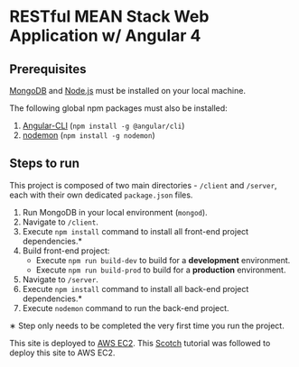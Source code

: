 # RESTful MEAN Stack Web Application w/ Angular 4

## Prerequisites
[MongoDB](https://www.mongodb.com/) and [Node.js](https://nodejs.org/en/) must be installed on your local machine.

The following global npm packages must also be installed:
1. [Angular-CLI](https://cli.angular.io/) (`npm install -g @angular/cli`)
2. [nodemon](https://nodemon.io/) (`npm install -g nodemon`)

## Steps to run
This project is composed of two main directories - `/client` and `/server`, each with their own dedicated `package.json` files.
1. Run MongoDB in your local environment (`mongod`).
2. Navigate to `/client`.
3. Execute `npm install` command to install all front-end project dependencies.*
4. Build front-end project:
   * Execute `npm run build-dev` to build for a **development** environment.
   * Execute `npm run build-prod` to build for a **production** environment.
5. Navigate to `/server`.
6. Execute `npm install` command to install all back-end project dependencies.*
7. Execute `nodemon` command to run the back-end project.

&lowast; Step only needs to be completed the very first time you run the project.

This site is deployed to [AWS EC2](https://aws.amazon.com/ec2/). This [Scotch](https://scotch.io/tutorials/deploying-a-mean-app-to-amazon-ec2-part-1) tutorial was followed to deploy this site to AWS EC2.
